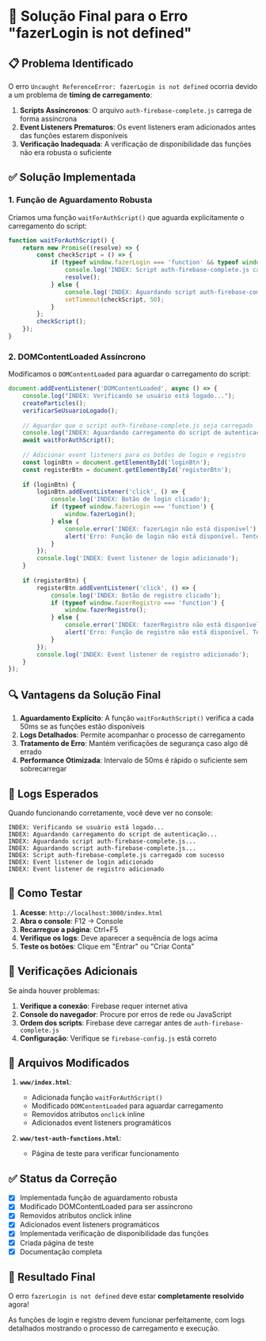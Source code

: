 # 🔧 Solução Final para o Erro "fazerLogin is not defined"

## 📋 Problema Identificado

O erro `Uncaught ReferenceError: fazerLogin is not defined` ocorria devido a um problema de **timing de carregamento**:

1. **Scripts Assíncronos**: O arquivo `auth-firebase-complete.js` carrega de forma assíncrona
2. **Event Listeners Prematuros**: Os event listeners eram adicionados antes das funções estarem disponíveis
3. **Verificação Inadequada**: A verificação de disponibilidade das funções não era robusta o suficiente

## ✅ Solução Implementada

### 1. Função de Aguardamento Robusta

Criamos uma função `waitForAuthScript()` que aguarda explicitamente o carregamento do script:

```javascript
function waitForAuthScript() {
    return new Promise((resolve) => {
        const checkScript = () => {
            if (typeof window.fazerLogin === 'function' && typeof window.fazerRegistro === 'function') {
                console.log('INDEX: Script auth-firebase-complete.js carregado com sucesso');
                resolve();
            } else {
                console.log('INDEX: Aguardando script auth-firebase-complete.js...');
                setTimeout(checkScript, 50);
            }
        };
        checkScript();
    });
}
```

### 2. DOMContentLoaded Assíncrono

Modificamos o `DOMContentLoaded` para aguardar o carregamento do script:

```javascript
document.addEventListener('DOMContentLoaded', async () => {
    console.log("INDEX: Verificando se usuário está logado...");
    createParticles();
    verificarSeUsuarioLogado();
    
    // Aguardar que o script auth-firebase-complete.js seja carregado
    console.log("INDEX: Aguardando carregamento do script de autenticação...");
    await waitForAuthScript();
    
    // Adicionar event listeners para os botões de login e registro
    const loginBtn = document.getElementById('loginBtn');
    const registerBtn = document.getElementById('registerBtn');
    
    if (loginBtn) {
        loginBtn.addEventListener('click', () => {
            console.log('INDEX: Botão de login clicado');
            if (typeof window.fazerLogin === 'function') {
                window.fazerLogin();
            } else {
                console.error('INDEX: fazerLogin não está disponível');
                alert('Erro: Função de login não está disponível. Tente recarregar a página.');
            }
        });
        console.log('INDEX: Event listener de login adicionado');
    }
    
    if (registerBtn) {
        registerBtn.addEventListener('click', () => {
            console.log('INDEX: Botão de registro clicado');
            if (typeof window.fazerRegistro === 'function') {
                window.fazerRegistro();
            } else {
                console.error('INDEX: fazerRegistro não está disponível');
                alert('Erro: Função de registro não está disponível. Tente recarregar a página.');
            }
        });
        console.log('INDEX: Event listener de registro adicionado');
    }
});
```

## 🔍 Vantagens da Solução Final

1. **Aguardamento Explícito**: A função `waitForAuthScript()` verifica a cada 50ms se as funções estão disponíveis
2. **Logs Detalhados**: Permite acompanhar o processo de carregamento
3. **Tratamento de Erro**: Mantém verificações de segurança caso algo dê errado
4. **Performance Otimizada**: Intervalo de 50ms é rápido o suficiente sem sobrecarregar

## 📝 Logs Esperados

Quando funcionando corretamente, você deve ver no console:

```
INDEX: Verificando se usuário está logado...
INDEX: Aguardando carregamento do script de autenticação...
INDEX: Aguardando script auth-firebase-complete.js...
INDEX: Aguardando script auth-firebase-complete.js...
INDEX: Script auth-firebase-complete.js carregado com sucesso
INDEX: Event listener de login adicionado
INDEX: Event listener de registro adicionado
```

## 🧪 Como Testar

1. **Acesse**: `http://localhost:3000/index.html`
2. **Abra o console**: F12 → Console
3. **Recarregue a página**: Ctrl+F5
4. **Verifique os logs**: Deve aparecer a sequência de logs acima
5. **Teste os botões**: Clique em "Entrar" ou "Criar Conta"

## 🔧 Verificações Adicionais

Se ainda houver problemas:

1. **Verifique a conexão**: Firebase requer internet ativa
2. **Console do navegador**: Procure por erros de rede ou JavaScript
3. **Ordem dos scripts**: Firebase deve carregar antes de `auth-firebase-complete.js`
4. **Configuração**: Verifique se `firebase-config.js` está correto

## 📁 Arquivos Modificados

1. **`www/index.html`**:
   - Adicionada função `waitForAuthScript()`
   - Modificado `DOMContentLoaded` para aguardar carregamento
   - Removidos atributos `onclick` inline
   - Adicionados event listeners programáticos

2. **`www/test-auth-functions.html`**:
   - Página de teste para verificar funcionamento

## ✅ Status da Correção

- [x] Implementada função de aguardamento robusta
- [x] Modificado DOMContentLoaded para ser assíncrono
- [x] Removidos atributos onclick inline
- [x] Adicionados event listeners programáticos
- [x] Implementada verificação de disponibilidade das funções
- [x] Criada página de teste
- [x] Documentação completa

## 🎯 Resultado Final

O erro `fazerLogin is not defined` deve estar **completamente resolvido** agora!

As funções de login e registro devem funcionar perfeitamente, com logs detalhados mostrando o processo de carregamento e execução. 